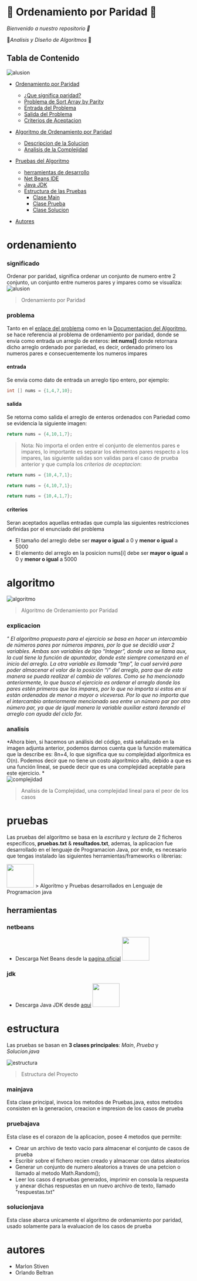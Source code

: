 # :trident: Ordenamiento por Paridad :trident:
_Bienvenido  a nuestro repositorio :wave:_

:construction_worker:*Analisis y Diseño de Algoritmos*  :memo:

## Tabla de Contenido 
![alusion](https://s4.gifyu.com/images/Intro--Explicacion.gif)
- [Ordenamiento por Paridad](#ordenamiento)
    + [¿Que significa paridad?](#significado)
    + [Problema de Sort Array by Parity](#problema)
    + [Entrada del Problema](#entrada)
    + [Salida del Problema](#salida)
    + [Criterios de Aceptacion](#criterios)
    
- [Algoritmo de Ordenamiento por Paridad](#algoritmo)
    + [Descripcion de la Solucion](#explicacion)
    + [Analisis de la Complejidad](#analisis)
    
- [Pruebas del Algoritmo](#pruebas)
    + [herramientas de desarrollo](#herramientas)
    + [Net Beans IDE](#netbeans)
    + [Java JDK](#jdk)
    - [Estructura de las Pruebas](#estructura)
        + [Clase Main](#mainjava)
        + [Clase Prueba](#pruebajava)
        + [Clase Solucion](#solucionjava)
- [Autores](#autores)



# ordenamiento  
### significado
Ordenar por paridad, significa ordenar un conjunto de numero entre 2 conjunto, un conjunto entre numeros pares y impares como se visualiza:
![alusion](https://i.ibb.co/KxmxG9y/Captura2332.png)
> Ordenamiento por Paridad

### problema
Tanto en el  [enlace del problema](https://leetcode.com/problems/sort-array-by-parity/) como en la [Documentacion del Algoritmo](https://docs.google.com/document/d/1BqPzuK0j9PFyKI2hvA4-E8kaOvDNW383bzxna2t-JTc/edit?usp=sharing), se hace referencia al problema de ordenamiento por paridad, donde se envia como entrada un arreglo de enteros: **int nums[]** donde retornara dicho arreglo ordenado por pariedad, es decir,  ordenado primero los numeros  pares e consecuentemente los numeros impares 

#### entrada
Se envia como dato de entrada un arreglo tipo entero, por ejemplo:
```java
int [] nums = {1,4,7,10};
```
#### salida
Se retorna como salida el arreglo de enteros ordenados con Pariedad como se evidencia la siguiente imagen:
```java
return nums = {4,10,1,7};
```
> Nota: No importa el orden entre el conjunto de elementos pares e impares, lo importante es separar los elementos pares respecto a los impares, las siguiente salidas son validas para el caso de prueba anterior y que cumpla los *criterios de aceptacion*:

```java
return nums = {10,4,7,1};
```
```java
return nums = {4,10,7,1};
```
```java
return nums = {10,4,1,7};
```
#### criterios
Seran aceptados aquellas entradas que cumpla las siguientes restricciones definidas por el enunciado del problema
* El tamaño del arreglo debe ser **mayor o igual** a 0 y **menor o igual** a 5000
* El elemento del arreglo en la posicion nums[i] debe ser **mayor o igual** a 0 y **menor o igual** a 5000

# algoritmo
![algoritmo](https://i.ibb.co/nC09wcD/image.png)
> Algoritmo de Ordenamiento por Paridad
### explicacion
*" El algoritmo propuesto para el ejercicio se basa en hacer un intercambio de números pares por números impares, por lo que se decidió usar 2 variables. Ambas son variables de tipo “Integer”, donde una se llama aux, la cual tiene la función de apuntador, donde este siempre comenzará en el inicio del arreglo. La otra variable es llamada “tmp”, la cual servirá para poder almacenar el valor de la posición “i” del arreglo, para que de esta manera se pueda realizar el cambio de valores. 
Como se ha mencionado anteriormente, lo que busca el ejercicio es ordenar el arreglo 
donde los pares estén primeros que los impares, por lo que no importa si estos en sí están ordenados de menor a mayor  o viceversa. Por lo que no importa que el intercambio anteriormente mencionado sea entre un número par por otro número par, ya que de igual manera la variable auxiliar estará iterando el arreglo con ayuda del ciclo for.* 

### analisis
*Ahora bien, si hacemos un análisis del código, está señalizado en la imagen adjunta anterior, podemos darnos cuenta que la función matemática que la describe es:
8n+4, lo que significa que su complejidad algorítmica es O(n). 
Podemos decir que no tiene un costo algorítmico alto, debido a que es una función lineal, se puede decir que es una complejidad aceptable para este ejercicio.
*  
![complejidad](https://i.ibb.co/4fQn2PR/image.png)
> Analisis de la Complejidad, una complejidad lineal para el peor de los casos

# pruebas
Las pruebas del algoritmo se basa en la *escritura* y *lectura* de 2 ficheros especificos, **pruebas.txt** & **resultados.txt**, ademas, la aplicacion fue desarrollado en el lenguaje de Programacion Java, por ende, es necesario que tengas instalado las siguientes herramientas/frameworks o librerias:

<img src="https://cdn-icons-png.flaticon.com/512/226/226777.png" width="74" height="64" >
> Algoritmo y Pruebas desarrollados en Lenguaje de Programacion java

## herramientas
### netbeans
* Descarga Net Beans desde la [pagina oficial](https://netbeans.apache.org/download/index.html) <img src="http://www.davidtan.org/wp-content/uploads/2009/12/netbeans-ide-logo-icon.png" width="74" height="64" >
### jdk
* Descarga Java JDK desde  [aqui](https://www.java.com/es/download/help/develop_es.html) <img src="https://miro.medium.com/max/785/1*7fDw5W4a5WxJY9wQIgzNLQ.jpeg" width="74" height="64" >

# estructura
Las pruebas se basan en **3 clases principales**: *Main*, *Prueba* y *Solucion.java*

![estructura](https://i.ibb.co/CvGvVrt/image.png)
> Estructura del Proyecto
### mainjava 
Esta clase principal, invoca los metodos de Pruebas.java, estos metodos consisten en la generacion, creacion e impresion de los casos de prueba

### pruebajava
Esta clase es el corazon de la aplicacion, posee 4 metodos que permite:
* Crear un archivo de texto vacio para almacenar el conjunto de casos de prueba
* Escribir sobre el fichero recien creado y almacenar con datos aleatorios
* Generar un conjunto de numero aleatorios a traves de una petcion o llamado al metodo Math.Random();
* Leer los casos d epruebas generados, imprimir en consola la respuesta y anexar dichas respuestas en un nuevo archivo de texto, llamado "respuestas.txt"
### solucionjava
Esta clase abarca unicamente el algoritmo de ordenamiento por paridad, usado solamente para la evaluacion de los casos de prueba

# autores

* Marlon Stiven 
* Orlando Beltran





